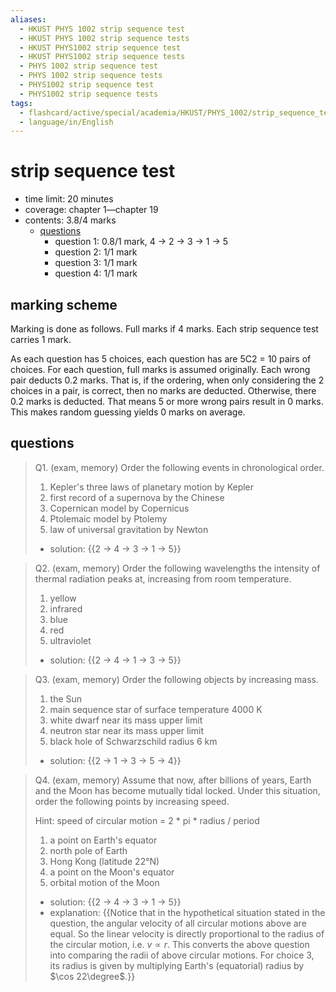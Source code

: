 ```yaml
---
aliases:
  - HKUST PHYS 1002 strip sequence test
  - HKUST PHYS 1002 strip sequence tests
  - HKUST PHYS1002 strip sequence test
  - HKUST PHYS1002 strip sequence tests
  - PHYS 1002 strip sequence test
  - PHYS 1002 strip sequence tests
  - PHYS1002 strip sequence test
  - PHYS1002 strip sequence tests
tags:
  - flashcard/active/special/academia/HKUST/PHYS_1002/strip_sequence_test
  - language/in/English
---
```


# strip sequence test

- time limit: 20 minutes
- coverage: chapter 1—chapter 19
- contents: 3.8/4 marks
  - [questions](#questions)
    - question 1: 0.8/1 mark, 4 → 2 → 3 → 1 → 5
    - question 2: 1/1 mark
    - question 3: 1/1 mark
    - question 4: 1/1 mark

## marking scheme

Marking is done as follows. Full marks if 4 marks. Each strip sequence test carries 1 mark.

As each question has 5 choices, each question has are 5C2 = 10 pairs of choices. For each question, full marks is assumed originally. Each wrong pair deducts 0.2 marks. That is, if the ordering, when only considering the 2 choices in a pair, is correct, then no marks are deducted. Otherwise, there 0.2 marks is deducted. That means 5 or more wrong pairs result in 0 marks. This makes random guessing yields 0 marks on average.

## questions

> Q1. (exam, memory) Order the following events in chronological order.
>
> 1. Kepler's three laws of planetary motion by Kepler
> 2. first record of a supernova by the Chinese
> 3. Copernican model by Copernicus
> 4. Ptolemaic model by Ptolemy
> 5. law of universal gravitation by Newton
>
> <!-- My answer swapped 2 and 4, so only got 0.9 out of 1 mark. -->
>
> - solution: {{2 → 4 → 3 → 1 → 5}} <!--SR:!2024-10-26,38,290-->

<!-- markdownlint MD028 -->

> Q2. (exam, memory) Order the following wavelengths the intensity of thermal radiation peaks at, increasing from room temperature.
>
> 1. yellow
> 2. infrared
> 3. blue
> 4. red
> 5. ultraviolet
>
> - solution: {{2 → 4 → 1 → 3 → 5}} <!--SR:!2024-09-21,17,290-->

<!-- markdownlint MD028 -->

> Q3. (exam, memory) Order the following objects by increasing mass.
>
> 1. the Sun
> 2. main sequence star of surface temperature 4000 K
> 3. white dwarf near its mass upper limit
> 4. neutron star near its mass upper limit
> 5. black hole of Schwarzschild radius 6 km
>
> - solution: {{2 → 1 → 3 → 5 → 4}} <!--SR:!2024-09-20,16,290-->

<!-- markdownlint MD028 -->

> Q4. (exam, memory) Assume that now, after billions of years, Earth and the Moon has become mutually tidal locked. Under this situation, order the following points by increasing speed.
>
> Hint: speed of circular motion = 2 \* pi \* radius / period
>
> 1. a point on Earth's equator
> 2. north pole of Earth
> 3. Hong Kong (latitude 22°N)
> 4. a point on the Moon's equator
> 5. orbital motion of the Moon
>
> - solution: {{2 → 4 → 3 → 1 → 5}}
> - explanation: {{Notice that in the hypothetical situation stated in the question, the angular velocity of all circular motions above are equal. So the linear velocity is directly proportional to the radius of the circular motion, i.e. $v \propto r$. This converts the above question into comparing the radii of above circular motions. For choice 3, its radius is given by multiplying Earth's (equatorial) radius by $\cos 22\degree$.}} <!--SR:!2024-10-10,26,270!2024-09-19,15,290-->
